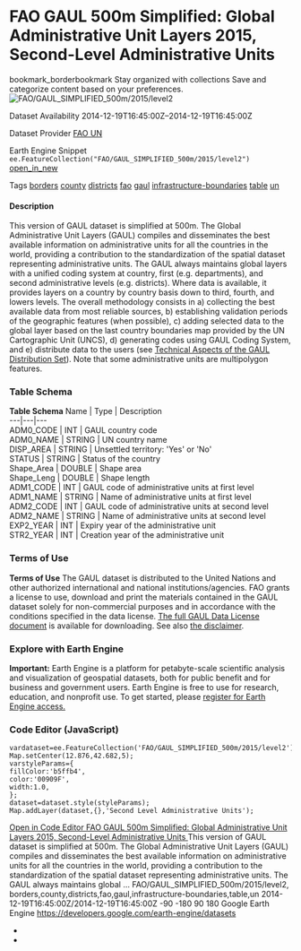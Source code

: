  
#  FAO GAUL 500m Simplified: Global Administrative Unit Layers 2015, Second-Level Administrative Units 
bookmark_borderbookmark Stay organized with collections  Save and categorize content based on your preferences. 
![FAO/GAUL_SIMPLIFIED_500m/2015/level2](https://developers.google.com/earth-engine/datasets/images/FAO/FAO_GAUL_SIMPLIFIED_500m_2015_level2_sample.png) 

Dataset Availability
    2014-12-19T16:45:00Z–2014-12-19T16:45:00Z 

Dataset Provider
     [ FAO UN ](http://www.fao.org/geonetwork/srv/en/metadata.show?id=12691) 

Earth Engine Snippet
     `    ee.FeatureCollection("FAO/GAUL_SIMPLIFIED_500m/2015/level2")   ` [ open_in_new ](https://code.earthengine.google.com/?scriptPath=Examples:Datasets/FAO/FAO_GAUL_SIMPLIFIED_500m_2015_level2) 

Tags
     [borders](https://developers.google.com/earth-engine/datasets/tags/borders) [county](https://developers.google.com/earth-engine/datasets/tags/county) [districts](https://developers.google.com/earth-engine/datasets/tags/districts) [fao](https://developers.google.com/earth-engine/datasets/tags/fao) [gaul](https://developers.google.com/earth-engine/datasets/tags/gaul) [infrastructure-boundaries](https://developers.google.com/earth-engine/datasets/tags/infrastructure-boundaries) [table](https://developers.google.com/earth-engine/datasets/tags/table) [un](https://developers.google.com/earth-engine/datasets/tags/un)
#### Description
This version of GAUL dataset is simplified at 500m.
The Global Administrative Unit Layers (GAUL) compiles and disseminates the best available information on administrative units for all the countries in the world, providing a contribution to the standardization of the spatial dataset representing administrative units. The GAUL always maintains global layers with a unified coding system at country, first (e.g. departments), and second administrative levels (e.g. districts). Where data is available, it provides layers on a country by country basis down to third, fourth, and lowers levels. The overall methodology consists in a) collecting the best available data from most reliable sources, b) establishing validation periods of the geographic features (when possible), c) adding selected data to the global layer based on the last country boundaries map provided by the UN Cartographic Unit (UNCS), d) generating codes using GAUL Coding System, and e) distribute data to the users (see [Technical Aspects of the GAUL Distribution Set](https://sgst.wr.usgs.gov/gfsad30/FAO_GUAL/TechnicalAspectsGAUL2015_Doc1.pdf)). Note that some administrative units are multipolygon features.
### Table Schema
**Table Schema**
Name | Type | Description  
---|---|---  
ADM0_CODE | INT | GAUL country code  
ADM0_NAME | STRING | UN country name  
DISP_AREA | STRING | Unsettled territory: 'Yes' or 'No'  
STATUS | STRING | Status of the country  
Shape_Area | DOUBLE | Shape area  
Shape_Leng | DOUBLE | Shape length  
ADM1_CODE | INT | GAUL code of administrative units at first level  
ADM1_NAME | STRING | Name of administrative units at first level  
ADM2_CODE | INT | GAUL code of administrative units at second level  
ADM2_NAME | STRING | Name of administrative units at second level  
EXP2_YEAR | INT | Expiry year of the administrative unit  
STR2_YEAR | INT | Creation year of the administrative unit  
### Terms of Use
**Terms of Use**
The GAUL dataset is distributed to the United Nations and other authorized international and national institutions/agencies. FAO grants a license to use, download and print the materials contained in the GAUL dataset solely for non-commercial purposes and in accordance with the conditions specified in the data license. [The full GAUL Data License document](https://developers.google.com/earth-engine/datasets/catalog/DataLicenseGAUL2015.pdf) is available for downloading. See also [the disclaimer](https://developers.google.com/earth-engine/datasets/catalog/DisclaimerGAUL2015.pdf).
### Explore with Earth Engine
**Important:** Earth Engine is a platform for petabyte-scale scientific analysis and visualization of geospatial datasets, both for public benefit and for business and government users. Earth Engine is free to use for research, education, and nonprofit use. To get started, please [register for Earth Engine access.](https://console.cloud.google.com/earth-engine)
### Code Editor (JavaScript)
```
vardataset=ee.FeatureCollection('FAO/GAUL_SIMPLIFIED_500m/2015/level2');
Map.setCenter(12.876,42.682,5);
varstyleParams={
fillColor:'b5ffb4',
color:'00909F',
width:1.0,
};
dataset=dataset.style(styleParams);
Map.addLayer(dataset,{},'Second Level Administrative Units');
```
[ Open in Code Editor ](https://code.earthengine.google.com/?scriptPath=Examples:Datasets/FAO/FAO_GAUL_SIMPLIFIED_500m_2015_level2)
[ FAO GAUL 500m Simplified: Global Administrative Unit Layers 2015, Second-Level Administrative Units ](https://developers.google.com/earth-engine/datasets/catalog/FAO_GAUL_SIMPLIFIED_500m_2015_level2)
This version of GAUL dataset is simplified at 500m. The Global Administrative Unit Layers (GAUL) compiles and disseminates the best available information on administrative units for all the countries in the world, providing a contribution to the standardization of the spatial dataset representing administrative units. The GAUL always maintains global …
FAO/GAUL_SIMPLIFIED_500m/2015/level2, borders,county,districts,fao,gaul,infrastructure-boundaries,table,un 
2014-12-19T16:45:00Z/2014-12-19T16:45:00Z
-90 -180 90 180 
Google Earth Engine
https://developers.google.com/earth-engine/datasets
  * [ ](https://doi.org/http://www.fao.org/geonetwork/srv/en/metadata.show?id=12691)
  * [ ](https://doi.org/https://developers.google.com/earth-engine/datasets/catalog/FAO_GAUL_SIMPLIFIED_500m_2015_level2)


